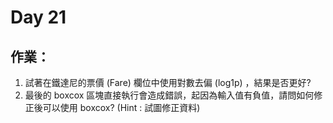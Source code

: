 # Day 21

## 作業：
1. 試著在鐵達尼的票價 (Fare) 欄位中使用對數去偏 (log1p) ，結果是否更好?
2. 最後的 boxcox 區塊直接執行會造成錯誤，起因為輸入值有負值，請問如何修正後可以使用 boxcox? (Hint : 試圖修正資料)